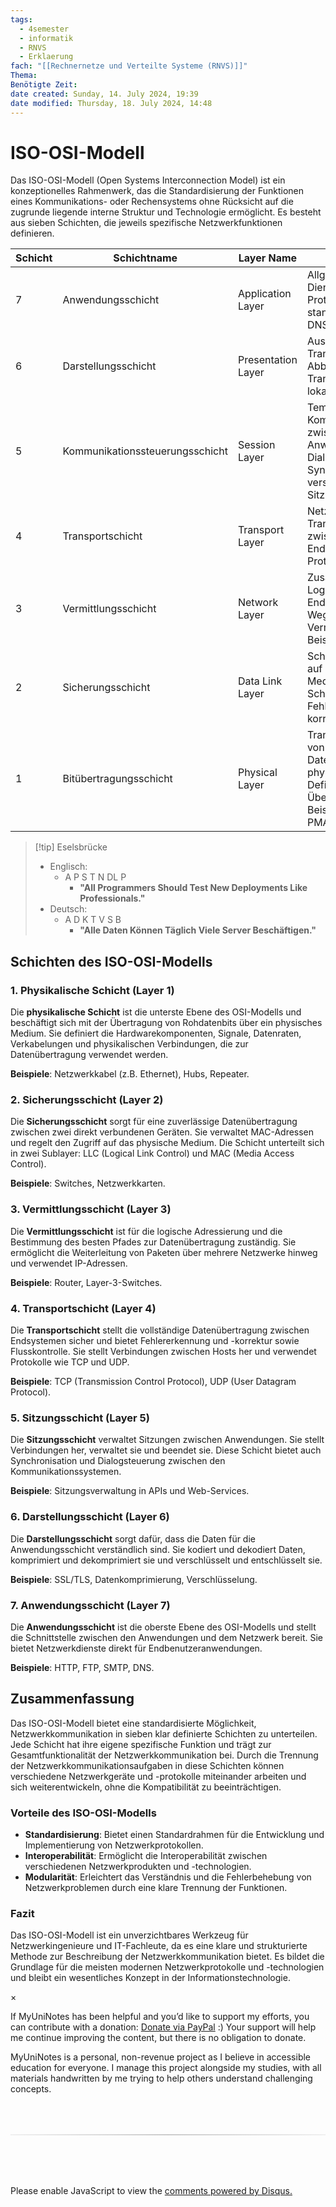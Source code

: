 ```yaml
---
tags:
  - 4semester
  - informatik
  - RNVS
  - Erklaerung
fach: "[[Rechnernetze und Verteilte Systeme (RNVS)]]"
Thema:
Benötigte Zeit:
date created: Sunday, 14. July 2024, 19:39
date modified: Thursday, 18. July 2024, 14:48
---
```


# ISO-OSI-Modell

Das ISO-OSI-Modell (Open Systems Interconnection Model) ist ein konzeptionelles Rahmenwerk, das die Standardisierung der Funktionen eines Kommunikations- oder Rechensystems ohne Rücksicht auf die zugrunde liegende interne Struktur und Technologie ermöglicht. Es besteht aus sieben Schichten, die jeweils spezifische Netzwerkfunktionen definieren.

| Schicht | Schichtname                     | Layer Name         | Beschreibung                                                                                                                                            |
| ------- | ------------------------------- | ------------------ | ------------------------------------------------------------------------------------------------------------------------------------------------------- |
| 7       | Anwendungsschicht               | Application Layer  | Allgemein verwendbare Dienste werden als Protokolle spezifiziert und standardisiert. Beispiele: DNS, SMTP, HTTP, FTP.                                   |
| 6       | Darstellungsschicht             | Presentation Layer | Aushandeln der konkreten Transfersyntax und Abbilden der Transfersyntax auf die lokale Syntax (z.B. BER).                                               |
| 5       | Kommunikationssteuerungsschicht | Session Layer      | Temporäre logische Kommunikationsbeziehung zwischen zwei Anwendungen. Dialogführung, Synchronisation und verschiedene Sitzungsarten.                    |
| 4       | Transportschicht                | Transport Layer    | Netzunabhängiger Transport von Nachrichten zwischen zwei Endsystemen. Wichtige Protokolle: TCP, UDP.                                                    |
| 3       | Vermittlungsschicht             | Network Layer      | Zusammenschaltung der Logical Links zu einem End-to-End Path, Wegewahl und Vermittlung/Routing. Beispielprotokoll: IP.                                  |
| 2       | Sicherungsschicht               | Data Link Layer    | Schicht 2a (MAC): Zugang auf das physikalische Medium, Bits zu Frames. Schicht 2b (LLC): Fehlererkennung und -korrektur.                                |
| 1       | Bitübertragungsschicht          | Physical Layer     | Transparente Übertragung von Bits, Darstellen von Daten auf dem physikalischen Medium. Definition der Übertragungsart. Beispiele: V, X, IEEE 802.3 PMA. |

> [!tip] Eselsbrücke
>
> - Englisch:
>   - A P S T N DL P
>     - **"All Programmers Should Test New Deployments Like Professionals."**
> - Deutsch:
>   - A D K T V S B
>     - **"Alle Daten Können Täglich Viele Server Beschäftigen."**

## Schichten des ISO-OSI-Modells

### 1. Physikalische Schicht (Layer 1)

Die **physikalische Schicht** ist die unterste Ebene des OSI-Modells und beschäftigt sich mit der Übertragung von Rohdatenbits über ein physisches Medium. Sie definiert die Hardwarekomponenten, Signale, Datenraten, Verkabelungen und physikalischen Verbindungen, die zur Datenübertragung verwendet werden.

**Beispiele**: Netzwerkkabel (z.B. Ethernet), Hubs, Repeater.

### 2. Sicherungsschicht (Layer 2)

Die **Sicherungsschicht** sorgt für eine zuverlässige Datenübertragung zwischen zwei direkt verbundenen Geräten. Sie verwaltet MAC-Adressen und regelt den Zugriff auf das physische Medium. Die Schicht unterteilt sich in zwei Sublayer: LLC (Logical Link Control) und MAC (Media Access Control).

**Beispiele**: Switches, Netzwerkkarten.

### 3. Vermittlungsschicht (Layer 3)

Die **Vermittlungsschicht** ist für die logische Adressierung und die Bestimmung des besten Pfades zur Datenübertragung zuständig. Sie ermöglicht die Weiterleitung von Paketen über mehrere Netzwerke hinweg und verwendet IP-Adressen.

**Beispiele**: Router, Layer-3-Switches.

### 4. Transportschicht (Layer 4)

Die **Transportschicht** stellt die vollständige Datenübertragung zwischen Endsystemen sicher und bietet Fehlererkennung und -korrektur sowie Flusskontrolle. Sie stellt Verbindungen zwischen Hosts her und verwendet Protokolle wie TCP und UDP.

**Beispiele**: TCP (Transmission Control Protocol), UDP (User Datagram Protocol).

### 5. Sitzungsschicht (Layer 5)

Die **Sitzungsschicht** verwaltet Sitzungen zwischen Anwendungen. Sie stellt Verbindungen her, verwaltet sie und beendet sie. Diese Schicht bietet auch Synchronisation und Dialogsteuerung zwischen den Kommunikationssystemen.

**Beispiele**: Sitzungsverwaltung in APIs und Web-Services.

### 6. Darstellungsschicht (Layer 6)

Die **Darstellungsschicht** sorgt dafür, dass die Daten für die Anwendungsschicht verständlich sind. Sie kodiert und dekodiert Daten, komprimiert und dekomprimiert sie und verschlüsselt und entschlüsselt sie.

**Beispiele**: SSL/TLS, Datenkomprimierung, Verschlüsselung.

### 7. Anwendungsschicht (Layer 7)

Die **Anwendungsschicht** ist die oberste Ebene des OSI-Modells und stellt die Schnittstelle zwischen den Anwendungen und dem Netzwerk bereit. Sie bietet Netzwerkdienste direkt für Endbenutzeranwendungen.

**Beispiele**: HTTP, FTP, SMTP, DNS.

## Zusammenfassung

Das ISO-OSI-Modell bietet eine standardisierte Möglichkeit, Netzwerkkommunikation in sieben klar definierte Schichten zu unterteilen. Jede Schicht hat ihre eigene spezifische Funktion und trägt zur Gesamtfunktionalität der Netzwerkkommunikation bei. Durch die Trennung der Netzwerkkommunikationsaufgaben in diese Schichten können verschiedene Netzwerkgeräte und -protokolle miteinander arbeiten und sich weiterentwickeln, ohne die Kompatibilität zu beeinträchtigen.

### Vorteile des ISO-OSI-Modells

- **Standardisierung**: Bietet einen Standardrahmen für die Entwicklung und Implementierung von Netzwerkprotokollen.
- **Interoperabilität**: Ermöglicht die Interoperabilität zwischen verschiedenen Netzwerkprodukten und -technologien.
- **Modularität**: Erleichtert das Verständnis und die Fehlerbehebung von Netzwerkproblemen durch eine klare Trennung der Funktionen.

### Fazit

Das ISO-OSI-Modell ist ein unverzichtbares Werkzeug für Netzwerkingenieure und IT-Fachleute, da es eine klare und strukturierte Methode zur Beschreibung der Netzwerkkommunikation bietet. Es bildet die Grundlage für die meisten modernen Netzwerkprotokolle und -technologien und bleibt ein wesentliches Konzept in der Informationstechnologie.

<!-- Modal START -->
<div id="myModal" class="modal">
  <div class="modal-content">
    <span id="closeModal" class="close">&times;</span>
    <p class="modal-text">
      If MyUniNotes has been helpful and you’d like to support my efforts, <span class="modal-highlight"> you can contribute with a donation: <a class="modal-dono-link" href="https://paypal.me/myuninotes4u">Donate via PayPal</a> :) </span> Your support will help me continue improving the content, but there is no obligation to donate.
    </p>
    <p class="modal-text">
      <span class="modal-highlight">MyUniNotes is a personal, non-revenue project as I believe in accessible education for everyone.</span> I manage this project alongside my studies, with all materials handwritten by me trying to help others understand challenging concepts.
    </p>
  </div>
</div>

<script>
  // JavaScript to display the modal on page load
  document.addEventListener('DOMContentLoaded', function() {
    // Generate a random number between 1 and 1
    // Wanted it to load with a adjustable probability for every page load but did not work, as DOM is loaded only once. Therefore now loading it every time website is visited and DOM is loaded.
    const randomNumber = Math.floor(Math.random() * 1) + 1; 
    // console.log(randomNumber)
    if (randomNumber === 1) {
      setTimeout(function() {
        const modal = document.getElementById('myModal');
        if (modal) {
          modal.classList.add('show');
        }
      }, 1000); // Adjust the delay as needed

      const closeModal = document.getElementById('closeModal');
      if (closeModal) {
        closeModal.addEventListener('click', function() {
          const modal = document.getElementById('myModal');
          if (modal) {
            modal.classList.remove('show');
          }
        });
      }
    } else {
      // Ensure the modal is hidden if the random number is not 1
      const modal = document.getElementById('myModal');
      if (modal) {
        modal.style.display = 'none';
      }
    }
  });
</script>
<!-- Modal END -->

<!-- DISQUS SCRIPT COMMENT START -->

<hr style="border: none; height: 2px; background: linear-gradient(to right, #f0f0f0, #ccc, #f0f0f0); margin-top: 4rem; margin-bottom: 5rem;">
<div id="disqus_thread"></div>
<script>
    /**
    *  RECOMMENDED CONFIGURATION VARIABLES: EDIT AND UNCOMMENT THE SECTION BELOW TO INSERT DYNAMIC VALUES FROM YOUR PLATFORM OR CMS.
    *  LEARN WHY DEFINING THESE VARIABLES IS IMPORTANT: https://disqus.com/admin/universalcode/#configuration-variables    */
    /*
    var disqus_config = function () {
    this.page.url = PAGE_URL;  // Replace PAGE_URL with your page's canonical URL variable
    this.page.identifier = PAGE_IDENTIFIER; // Replace PAGE_IDENTIFIER with your page's unique identifier variable
    };
    */
    (function() { // DON'T EDIT BELOW THIS LINE
    var d = document, s = d.createElement('script');
    s.src = 'https://myuninotes.disqus.com/embed.js';
    s.setAttribute('data-timestamp', +new Date());
    (d.head || d.body).appendChild(s);
    })();
</script>
<noscript>Please enable JavaScript to view the <a href="https://disqus.com/?ref_noscript">comments powered by Disqus.</a></noscript>

<!-- DISQUS SCRIPT COMMENT END -->
